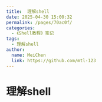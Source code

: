 ```yaml
---
title:  理解shell
date: 2025-04-30 15:00:32
permalink: /pages/70ac0f/
categories:
  - 《Shell教程》笔记
tags:
  - 理解shell
author:
  name: MeiChen
  link: https://github.com/mtl-123
---
```

 # 理解shell